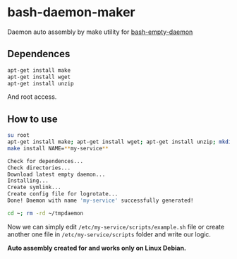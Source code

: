 # bash-daemon-maker

Daemon auto assembly by make utility for [bash-empty-daemon](https://github.com/vladimirok5959/bash-empty-daemon)

## Dependences

```sh
apt-get install make
apt-get install wget
apt-get install unzip
```

And root access.

## How to use

```sh
su root
apt-get install make; apt-get install wget; apt-get install unzip; mkdir ~/tmpdaemon; cd ~/tmpdaemon; wget -O Makefile https://github.com/vladimirok5959/bash-daemon-maker/releases/download/latest/Makefile; make
make install NAME=**my-service**
```

```sh
Check for dependences...
Check directories...
Download latest empty daemon...
Installing...
Create symlink...
Create config file for logrotate...
Done! Daemon with name 'my-service' successfully generated!
```

```sh
cd ~; rm -rd ~/tmpdaemon
```

Now we can simply edit `/etc/my-service/scripts/example.sh` file or create another one file in `/etc/my-service/scripts` folder and write our logic.

**Auto assembly created for and works only on Linux Debian.**
